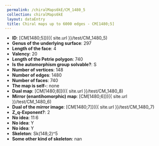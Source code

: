 ```yaml
--- 
 permalink: /chiralMaps6kE/CM_1480_5 
 collection: chiralMaps6kE
 layout: dataEntry
 title: Chiral maps up to 6000 edges - CM[1480;5]
---
```


- **ID**: [CM[1480;5]]({{ site.url }}/test/CM_1480_5)
- **Genus of the underlying surface**: 297
- **Length of the face**: 4
- **Valency**: 20
- **Length of the Petrie polygon**: 740
- **Is the automorphism group solvable?**: S
- **Number of vertices**: 148
- **Number of edges**: 1480
- **Number of faces**: 740
- **The map is self-**: none
- **Dual map**: [CM[1480;8]]({{ site.url }}/test/CM_1480_8)
- **Mirror (enantihomorphic) map**: [CM[1480;6]]({{ site.url }}/test/CM_1480_6)
- **Dual of the mirror image**: [CM[1480;7]]({{ site.url }}/test/CM_1480_7)
- **Z_q-Exponent?**: 2
- **No idea**:  11:6
- **No idea**: Y
- **No idea**: Y
- **Skeleton**: Sk(148;2)^5
- **Some other kind of skeleton**: nan

